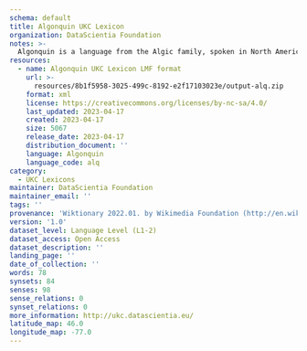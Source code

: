 ```yaml
---
schema: default
title: Algonquin UKC Lexicon
organization: DataScientia Foundation
notes: >-
  Algonquin is a language from the Algic family, spoken in North America. The UKC Lexicon of Algonquin is represented as a lexico-semantic network. It consists of words, word senses, synsets, as well as sense-level and synset-level relationships.
resources:
  - name: Algonquin UKC Lexicon LMF format
    url: >-
      resources/8b1f5958-3025-499c-8192-e2f17103023e/output-alq.zip
    format: xml
    license: https://creativecommons.org/licenses/by-nc-sa/4.0/
    last_updated: 2023-04-17
    created: 2023-04-17
    size: 5067
    release_date: 2023-04-17
    distribution_document: ''
    language: Algonquin
    language_code: alq
category:
  - UKC Lexicons
maintainer: DataScientia Foundation
maintainer_email: ''
tags: ''
provenance: 'Wiktionary 2022.01. by Wikimedia Foundation (http://en.wiktionary.org); CogNet 2.1 by Khuyagbaatar Batsuren, National University of Mongolia (http://cognet.ukc.disi.unitn.it); Native Languages of the Americas 2021.11. by Laura Redish and Orrin Lewis (http://www.native-languages.org); Princeton WordNet 2.1 by Princeton University (https://wordnet.princeton.edu)'
version: '1.0'
dataset_level: Language Level (L1-2)
dataset_access: Open Access
dataset_description: ''
landing_page: ''
date_of_collection: ''
words: 78
synsets: 84
senses: 98
sense_relations: 0
synset_relations: 0
more_information: http://ukc.datascientia.eu/
latitude_map: 46.0
longitude_map: -77.0
---
```

